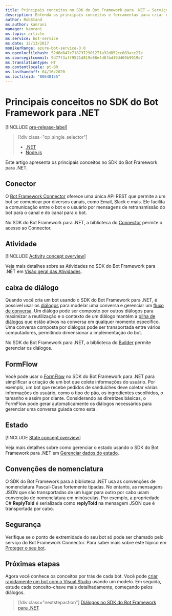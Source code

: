 ```yaml
---
title: Principais conceitos no SDK do Bot Framework para .NET – Serviço de Bot
description: Entenda os principais conceitos e ferramentas para criar e implementar bots de conversação disponíveis no SDK do Bot Framework para .NET.
author: RobStand
ms.author: kamrani
manager: kamrani
ms.topic: article
ms.service: bot-service
ms.date: 12/13/2017
monikerRange: azure-bot-service-3.0
ms.openlocfilehash: 52d6d847c7187372901271a32d852cc089acc27e
ms.sourcegitcommit: 9d77f3aff9521d819e88efd0fbd19d469b9919e7
ms.translationtype: HT
ms.contentlocale: pt-BR
ms.lasthandoff: 04/16/2020
ms.locfileid: "80648155"
---
```

# <a name="key-concepts-in-the-bot-framework-sdk-for-net"></a>Principais conceitos no SDK do Bot Framework para .NET

[!INCLUDE [pre-release-label](../includes/pre-release-label-v3.md)]

> [!div class="op_single_selector"]
> - [.NET](../dotnet/bot-builder-dotnet-concepts.md)
> - [Node.js](../nodejs/bot-builder-nodejs-concepts.md)

Este artigo apresenta os principais conceitos no SDK do Bot Framework para .NET.

## <a name="connector"></a>Conector

O [Bot Framework Connector](bot-builder-dotnet-connector.md) oferece uma única API REST que permite a um bot se comunicar por diversos canais, como Email, Slack e mais. Ele facilita a comunicação entre o bot e o usuário por mensagens de retransmissão do bot para o canal e do canal para o bot. 

No SDK do Bot Framework para .NET, a biblioteca do [Connector][connectorLibrary] permite o acesso ao Connector. 

## <a name="activity"></a>Atividade

[!INCLUDE [Activity concept overview](../includes/snippet-dotnet-concept-activity.md)]

Veja mais detalhes sobre as Atividades no SDK do Bot Framework para .NET em [Visão geral das Atividades](bot-builder-dotnet-activities.md).

## <a name="dialog"></a>caixa de diálogo

Quando você cria um bot usando o SDK do Bot Framework para .NET, é possível usar os [diálogos](bot-builder-dotnet-dialogs.md) para modelar uma conversa e gerenciar um [fluxo de conversa](../bot-service-design-conversation-flow.md#dialog-stack). Um diálogo pode ser composto por outros diálogos para maximizar a reutilização e o contexto de um diálogo mantém a [pilha de diálogos](../bot-service-design-conversation-flow.md) que estão ativos na conversa em qualquer momento específico. Uma conversa composta por diálogos pode ser transportada entre vários computadores, permitindo dimensionar a implementação do bot. 

No SDK do Bot Framework para .NET, a biblioteca do [Builder][builderLibrary] permite gerenciar os diálogos.

## <a name="formflow"></a>FormFlow

Você pode usar o [FormFlow](bot-builder-dotnet-formflow.md) no SDK do Bot Framework para .NET para simplificar a criação de um bot que colete informações do usuário. Por exemplo, um bot que recebe pedidos de sanduíches deve coletar várias informações do usuário, como o tipo de pão, os ingredientes escolhidos, o tamanho e assim por diante. Considerando as diretrizes básicas, o FormFlow pode gerar automaticamente os diálogos necessários para gerenciar uma conversa guiada como esta.

## <a name="state"></a>Estado

[!INCLUDE [State concept overview](../includes/snippet-dotnet-concept-state.md)]

Veja mais detalhes sobre como gerenciar o estado usando o SDK do Bot Framework para .NET em [Gerenciar dados do estado](bot-builder-dotnet-state.md).

## <a name="naming-conventions"></a>Convenções de nomenclatura

O SDK do Bot Framework para a biblioteca .NET usa as convenções de nomenclatura Pascal-Case fortemente tipadas. No entanto, as mensagens JSON que são transportadas de um lugar para outro por cabo usam convenção de nomenclatura em minúsculas. Por exemplo, a propriedade C# **ReplyToId** é serializada como **replyToId** na mensagem JSON que é transportada por cabo.

## <a name="security"></a>Segurança

Verifique se o ponto de extremidade do seu bot só pode ser chamado pelo serviço do Bot Framework Connector. Para saber mais sobre este tópico em [Proteger o seu bot](bot-builder-dotnet-security.md).

## <a name="next-steps"></a>Próximas etapas

Agora você conhece os conceitos por trás de cada bot. Você pode [criar rapidamente um bot com o Visual Studio](bot-builder-dotnet-quickstart.md) usando um modelo. Em seguida, estude cada conceito-chave mais detalhadamente, começando pelos diálogos.

> [!div class="nextstepaction"]
> [Diálogos no SDK do Bot Framework para .NET](bot-builder-dotnet-dialogs.md)

[connectorLibrary]: /dotnet/api/microsoft.bot.connector

[builderLibrary]: /dotnet/api/microsoft.bot.builder.dialogs
